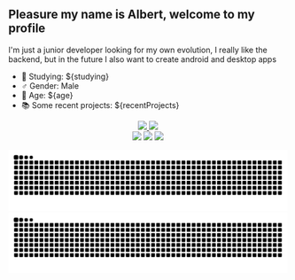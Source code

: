 ## Pleasure my name is Albert, welcome to my profile
I'm just a junior developer looking for my own evolution, I really like the backend, but in the future I also want to create android and desktop apps

- 🌱 Studying: ${studying}
- ♂️ Gender: Male
- 🍰 Age: ${age}
- 📚 Some recent projects: ${recentProjects}

<div align="center">
  <a href="https://github.com/HarukaYamamoto0">
  <img height="145em" src="https://github-readme-stats.vercel.app/api?username=HarukaYamamoto0&show_icons=true&theme=github_dark&include_all_commits=true&count_private=true"/>
  <img height="150em" src="https://github-readme-stats.vercel.app/api/top-langs/?username=HarukaYamamoto0&layout=compact&langs_count=16&theme=github_dark"/>
</div>

<div align="center"> 
  <a href="https://youtube.com/channel/UC91TMKN7AAh3XttXx_vpQMA" target="_blank"><img src="https://img.shields.io/badge/YouTube-FF0000?style=for-the-badge&logo=youtube&logoColor=white" target="_blank"></a>
  <a href="https://discord.gg/Eg73WUt6Ak" target="_blank"><img src="https://img.shields.io/badge/Discord-7289DA?style=for-the-badge&logo=discord&logoColor=white" target="_blank"></a> 
  <a href="mailto: antonioalbert344@gmail.com"><img src="https://img.shields.io/badge/-Gmail-%23333?style=for-the-badge&logo=gmail&logoColor=white" target="_blank"></a>
</div>

![github contribution grid snake animation](https://raw.githubusercontent.com/HarukaYamamoto0/HarukaYamamoto0/output/github-contribution-grid-snake-dark.svg#gh-dark-mode-only)![github contribution grid snake animation](https://raw.githubusercontent.com/HarukaYamamoto0/HarukaYamamoto0/output/github-contribution-grid-snake.svg#gh-light-mode-only)
